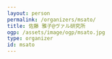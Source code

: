 ```yaml
---
layout: person
permalink: /organizers/msato/
title: 佐藤 雅子@ヴァル研究所
ogp: /assets/image/ogp/msato.jpg
type: organizer
id: msato
---
```


